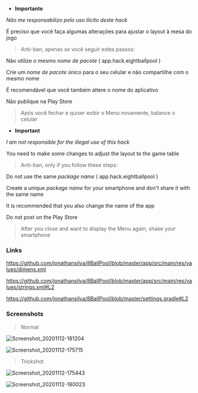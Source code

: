 - **Importante**

*Não me responsabilizo pelo uso ilícito deste hack*

É preciso que você faça algumas alterações para ajustar o layout à mesa do jogo

> Anti-ban, apenas se você seguir estes passos:

Não utilize o mesmo *nome de pacote* ( app.hack.eightballpool )

Crie um *nome de pacote* único para o seu celular e não compartilhe com o mesmo nome

É recomendável que você também altere o nome do aplicativo

Não publique na Play Store

> Após você fechar e quiser exibir o Menu novamente, balance o celular

- **Important**

*I am not responsible for the illegal use of this hack*

You need to make some changes to adjust the layout to the game table

> Anti-ban, only if you follow these steps:

Do not use the same *package name* ( app.hack.eightballpool )

Create a unique *package name* for your smartphone and don't share it with the same name

It is recommended that you also change the name of the app

Do not post on the Play Store

> After you close and want to display the Menu again, shake your smartphone

### Links

https://github.com/jonathansilva/8BallPool/blob/master/app/src/main/res/values/dimens.xml

https://github.com/jonathansilva/8BallPool/blob/master/app/src/main/res/values/strings.xml#L2

https://github.com/jonathansilva/8BallPool/blob/master/settings.gradle#L2

### Screenshots

> Normal

![Screenshot_20201112-181204](https://user-images.githubusercontent.com/33843748/98998412-dd75f180-2514-11eb-8a3b-1a93d822d01a.png)

![Screenshot_20201112-175715](https://user-images.githubusercontent.com/33843748/98998449-e666c300-2514-11eb-9b5f-dcf300065650.png)

> Trickshot

![Screenshot_20201112-175443](https://user-images.githubusercontent.com/33843748/98998464-ee266780-2514-11eb-8880-e9b16854459b.png)

![Screenshot_20201112-180023](https://user-images.githubusercontent.com/33843748/98998488-f7afcf80-2514-11eb-86fd-c8105c3d0494.png)